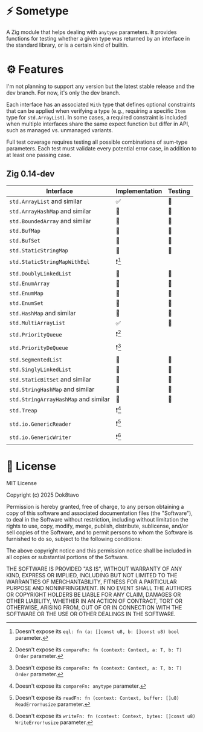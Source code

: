 # ⚡ Sometype

A Zig module that helps dealing with `anytype` parameters. It provides functions for testing 
whether a given type was returned by an interface in the standard library, or is a certain kind of
builtin.

# ⚙️ Features

I'm not planning to support any version but the latest stable release and the dev branch. For now,
it's only the dev branch.

Each interface has an associated `With` type that defines optional constraints that can be applied
when verifying a type (e.g., requiring a specific `Item` type for `std.ArrayList`). In some cases, a
required constraint is included when multiple interfaces share the same expect function but differ
in API, such as managed vs. unmanaged variants.

Full test coverage requires testing all possible combinations of sum-type parameters. Each test must validate every potential error case, in addition to at least one passing case.

## Zig 0.14-dev

| Interface                            | Implementation | Testing |
|--------------------------------------|----------------|---------|
| `std.ArrayList` and similar          | ✅              | 🚧      |
| `std.ArrayHashMap` and similar       | 🚫             | 🚫      |
| `std.BoundedArray` and similar       | 🚫             | 🚫      |
| `std.BufMap`                         | 🚫             | 🚫      |
| `std.BufSet`                         | 🚫             | 🚫      |
| `std.StaticStringMap`                | 🚫             | 🚫      |
| `std.StaticStringMapWithEql`         | ❗[^1]          |        |
| `std.DoublyLinkedList`               | 🚫             | 🚫      |
| `std.EnumArray`                      | 🚫             | 🚫      |
| `std.EnumMap`                        | 🚫             | 🚫      |
| `std.EnumSet`                        | 🚫             | 🚫      |
| `std.HashMap` and similar            | 🚫             | 🚫      |
| `std.MultiArrayList`                 | ✅              | 🚫     |
| `std.PriorityQueue`                  | ❗[^2]          |        |
| `std.PriorityDeQueue`                | ❗[^2]          |        |
| `std.SegmentedList`                  | 🚫             | 🚫      |
| `std.SinglyLinkedList`               | 🚫             | 🚫      |
| `std.StaticBitSet` and similar       | 🚫             | 🚫      |
| `std.StringHashMap` and similar      | 🚫             | 🚫      |
| `std.StringArrayHashMap` and similar | 🚫             | 🚫      |
| `std.Treap`                          | ❗[^3]          |    |
| `std.io.GenericReader`               | ❗[^4]          |    |
| `std.io.GenericWriter`               | ❗[^5]          |    |

[^1]: Doesn't expose its `eql: fn (a: []const u8, b: []const u8) bool` parameter.
[^2]: Doesn't expose its `compareFn: fn (context: Context, a: T, b: T) Order` parameter.
[^3]: Doesn't expose its `compareFn: anytype` parameter.
[^4]: Doesn't expose its `readFn: fn (context: Context, buffer: []u8) ReadError!usize` parameter.
[^5]: Doesn't expose its `writeFn: fn (context: Context, bytes: []const u8) WriteError!usize` parameter.


# 📃 License

MIT License

Copyright (c) 2025 Dok8tavo

Permission is hereby granted, free of charge, to any person obtaining a copy
of this software and associated documentation files (the "Software"), to deal
in the Software without restriction, including without limitation the rights
to use, copy, modify, merge, publish, distribute, sublicense, and/or sell
copies of the Software, and to permit persons to whom the Software is
furnished to do so, subject to the following conditions:

The above copyright notice and this permission notice shall be included in all
copies or substantial portions of the Software.

THE SOFTWARE IS PROVIDED "AS IS", WITHOUT WARRANTY OF ANY KIND, EXPRESS OR
IMPLIED, INCLUDING BUT NOT LIMITED TO THE WARRANTIES OF MERCHANTABILITY,
FITNESS FOR A PARTICULAR PURPOSE AND NONINFRINGEMENT. IN NO EVENT SHALL THE
AUTHORS OR COPYRIGHT HOLDERS BE LIABLE FOR ANY CLAIM, DAMAGES OR OTHER
LIABILITY, WHETHER IN AN ACTION OF CONTRACT, TORT OR OTHERWISE, ARISING FROM,
OUT OF OR IN CONNECTION WITH THE SOFTWARE OR THE USE OR OTHER DEALINGS IN THE
SOFTWARE.
